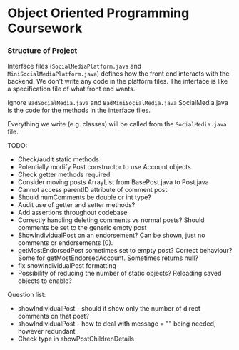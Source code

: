 # Object Oriented Programming Coursework

### Structure of Project
Interface files (`SocialMediaPlatform.java` and `MiniSocialMediaPlatform.java`) defines how the front end interacts with the backend. We don't write any code in the platform files. The interface is like a specification file of what front end wants. 

Ignore `BadSocialMedia.java` and `BadMiniSocialMedia.java`
SocialMedia.java is the code for the methods in the interface files.

Everything we write (e.g. classes) will be called from the `SocialMedia.java` file.

TODO: 
- Check/audit static methods 
- Potentially modify Post constructor to use Account objects
- Check getter methods required 
- Consider moving posts ArrayList from BasePost.java to Post.java
- Cannot access parentID attribute of comment post 
- Should numComments be double or int type?
- Audit use of getter and setter methods? 
- Add assertions throughout codebase
- Correctly handling deleting comments vs normal posts? Should comments be set to the generic empty post
- ShowIndividualPost on an endorsement? Can be shown, just no comments or endorsements (0). 
- getMostEndorsedPost sometimes set to empty post? Correct behaviour? Some for getMostEndorsedAccount. Sometimes returns null?
- fix showIndividualPost formatting 
- Possibility of reducing the number of static objects? Reloading saved objects to enable?

Question list:
- showIndividualPost - should it show only the number of direct comments on that post? 
- showIndividualPost - how to deal with message = "" being needed, however redundant 
- Check type in showPostChildrenDetails


